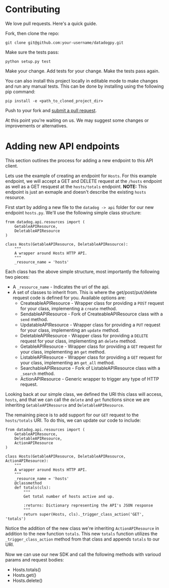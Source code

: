 # Contributing

We love pull requests. Here's a quick guide.

Fork, then clone the repo:

    git clone git@github.com:your-username/datadogpy.git

Make sure the tests pass:

    python setup.py test

Make your change. Add tests for your change. Make the tests pass again.

You can also install this project locally in editable mode to make changes and run any manual tests. This can be done by installing using the following pip command:

```
pip install -e <path_to_cloned_project_dir>
```

Push to your fork and [submit a pull request][pr].

[pr]: https://github.com/your-username/datadogpy/compare/DataDog:master...master

At this point you're waiting on us. We may suggest some changes or
improvements or alternatives.

# Adding new API endpoints
This section outlines the process for adding a new endpoint to this API client.

Lets use the example of creating an endpoint for `Hosts`. For this example endpoint, we will accept a GET and DELETE request at the `/hosts` endpoint as well as a GET resquest at the `hosts/totals` endpoint. **NOTE:** This endpoint is just an exmaple and doesn't describe the existing `hosts` resource.

First start by adding a new file to the `datadog -> api` folder for our new endpoint `hosts.py`. We'll use the following simple class structure:

```
from datadog.api.resources import (
    GetableAPIResource,
    DeletableAPIResource
)

class Hosts(GetableAPIResource, DeletableAPIResource):
    """
    A wrapper around Hosts HTTP API.
    """
    _resource_name = 'hosts'
```

Each class has the above simple structure, most importantly the following two pieces:

* A `_resource_name` - Indicates the uri of the api.
* A set of classes to inherit from. This is where the get/post/put/delete request code is defined for you. Available options are:
  * CreateableAPIResource - Wrapper class for providing a `POST` request for your class, implementing a `create` method.
  * SendableAPIResource - Fork of CreateableAPIResource class with a `send` method.
  * UpdatableAPIResource - Wrapper class for providing a `PUT` request for your class, implementing an `update` method.
  * DeletableAPIResource - Wrapper class for providing a `DELETE` request for your class, implementing an `delete` method.
  * GetableAPIResource - Wrapper class for providing a `GET` request for your class, implementing an `get` method.
  * ListableAPIResource - Wrapper class for providing a `GET` request for your class, implementing an `get_all` method.
  * SearchableAPIResource - Fork of ListableAPIResource class with a `_search` method.
  * ActionAPIResource - Generic wrapper to trigger any type of HTTP request.

Looking back at our simple class, we defined the URI this class will access, `hosts`, and that we can call the `delete` and `get` functions since we are inheriting `GetableAPIResource` and `DeletableAPIResource`.

The remaining piece is to add support for our `GET` request to the `hosts/totals` URI. To do this, we can update our code to include:

```
from datadog.api.resources import (
    GetableAPIResource,
    DeletableAPIResource,
    ActionAPIResource
)

class Hosts(GetableAPIResource, DeletableAPIResource, ActionAPIResource):
    """
    A wrapper around Hosts HTTP API.
    """
    _resource_name = 'hosts'
    @classmethod
    def totals(cls):
        """
        Get total number of hosts active and up.

        :returns: Dictionary representing the API's JSON response
        """
        return super(Hosts, cls)._trigger_class_action('GET', 'totals')
```

Notice the addition of the new class we're inheriting `ActionAPIResource` in addition to the new function `totals`. This new `totals` function utilizes the `_trigger_class_action` method from that class and appends `totals` to our URI.

Now we can use our new SDK and call the following methods with varioud params and request bodies:
* Hosts.totals()
* Hosts.get()
* Hosts.delete()
